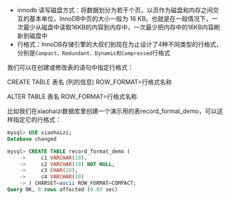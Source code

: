 - innodb 读写磁盘方式：将数据划分为若干个页，以页作为磁盘和内存之间交互的基本单位，InnoDB中页的大小一般为 16 KB。也就是在一般情况下，一次最少从磁盘中读取16KB的内容到内存中，一次最少把内存中的16KB内容刷新到磁盘中
- 行格式：InnoDB存储引擎的大叔们到现在为止设计了4种不同类型的行格式，分别是```Compact、Redundant、Dynamic和Compressed```行格式

我们可以在创建或修改表的语句中指定行格式：

CREATE TABLE 表名 (列的信息) ROW_FORMAT=行格式名称

ALTER TABLE 表名 ROW_FORMAT=行格式名称

比如我们在xiaohaizi数据库里创建一个演示用的表record_format_demo，可以这样指定它的行格式：

```sql
mysql> USE xiaohaizi;
Database changed

mysql> CREATE TABLE record_format_demo (
    ->     c1 VARCHAR(10),
    ->     c2 VARCHAR(10) NOT NULL,
    ->     c3 CHAR(10),
    ->     c4 VARCHAR(10)
    -> ) CHARSET=ascii ROW_FORMAT=COMPACT;
Query OK, 0 rows affected (0.03 sec)
```
